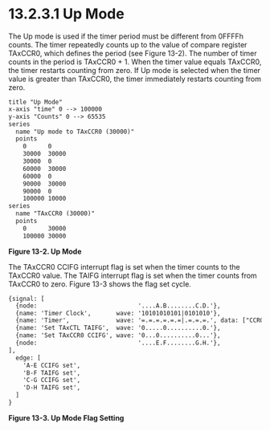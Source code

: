 # 13.2.3.1 Up Mode

The Up mode is used if the timer period must be different from 0FFFFh counts. The timer repeatedly counts up to the value of compare register TAxCCR0, which defines the period (see Figure 13-2). The number of timer counts in the period is TAxCCR0 + 1. When the timer value equals TAxCCR0, the timer restarts counting from zero. If Up mode is selected when the timer value is greater than TAxCCR0, the timer immediately restarts counting from zero.

<a id="figure-13-2" />

```txt
title "Up Mode"
x-axis "time" 0 --> 100000
y-axis "Counts" 0 --> 65535
series
  name "Up mode to TAxCCR0 (30000)"
  points
    0      0
    30000  30000
    30000  0
    60000  30000
    60000  0
    90000  30000
    90000  0
    100000 10000
series
  name "TAxCCR0 (30000)"
  points
    0      30000
    100000 30000
```

**Figure 13-2. Up Mode**

The TAxCCR0 CCIFG interrupt flag is set when the timer counts to the TAxCCR0 value. The TAIFG interrupt flag is set when the timer counts from TAxCCR0 to zero. Figure 13-3 shows the flag set cycle.

<a id="figure-13-3" />

```txt
{signal: [
  {node:                            '....A.B........C.D.'},
  {name: 'Timer Clock',       wave: '10101010101|0101010'},
  {name: 'Timer',             wave: '=.=.=.=.=.=|.=.=.=.', data: ["CCR0-2", "CCR0-1", "CCR0", "0h", "1h", "", "CCR0-1", "CCR0", "0h"]},
  {name: 'Set TAxCTL TAIFG',  wave: '0.....0..........0.'},
  {name: 'Set TAxCCR0 CCIFG', wave: '0...0..........0...'},
  {node:                            '....E.F........G.H.'},
],
  edge: [
    'A-E CCIFG set',
    'B-F TAIFG set',
    'C-G CCIFG set',
    'D-H TAIFG set',
  ]
}
```

**Figure 13-3. Up Mode Flag Setting**
